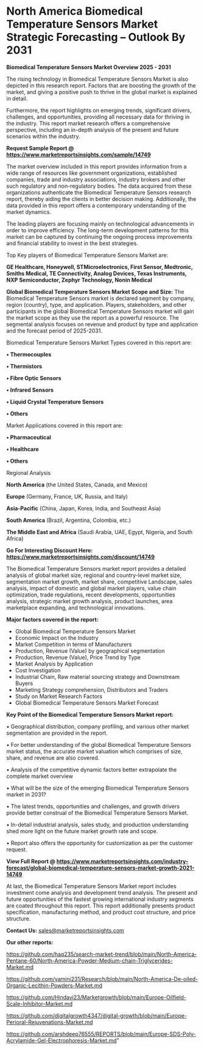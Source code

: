  # North America Biomedical Temperature Sensors Market Strategic Forecasting – Outlook By 2031

<Strong> Biomedical Temperature Sensors Market Overview 2025 - 2031</strong>

The rising technology in Biomedical Temperature Sensors Market is also depicted in this research report. Factors that are boosting the growth of the market, and giving a positive push to thrive in the global market is explained in detail.

Furthermore, the report highlights on emerging trends, significant drivers, challenges, and opportunities, providing all necessary data for thriving in the industry. This report market research offers a comprehensive perspective, including an in-depth analysis of the present and future scenarios within the industry.

<strong>Request Sample Report @ <a href=https://www.marketreportsinsights.com/sample/14749>https://www.marketreportsinsights.com/sample/14749</a></strong>

The market overview included in this report provides information from a wide range of resources like government organizations, established companies, trade and industry associations, industry brokers and other such regulatory and non-regulatory bodies. The data acquired from these organizations authenticate the Biomedical Temperature Sensors research report, thereby aiding the clients in better decision making. Additionally, the data provided in this report offers a contemporary understanding of the market dynamics.

The leading players are focusing mainly on technological advancements in order to improve efficiency. The long-term development patterns for this market can be captured by continuing the ongoing process improvements and financial stability to invest in the best strategies.

Top Key players of Biomedical Temperature Sensors Market are:

<strong>GE Healthcare, Honeywell, STMicroelectronics, First Sensor, Medtronic, Smiths Medical, TE Connectivity, Analog Devices, Texas Instruments, NXP Semiconductor, Zephyr Technology, Nonin Medical</strong>

<strong><b>Global Biomedical Temperature Sensors Market Scope and Size:</b></strong>
The Biomedical Temperature Sensors market is declared segment by company, region (country), type, and application. Players, stakeholders, and other participants in the global Biomedical Temperature Sensors market will gain the market scope as they use the report as a powerful resource. The segmental analysis focuses on revenue and product by type and application and the forecast period of 2025-2031.

Biomedical Temperature Sensors Market Types covered in this report are:

<strong>• Thermocouples

• Thermistors

• Fibre Optic Sensors

• Infrared Sensors

• Liquid Crystal Temperature Sensors

• Others</strong>

Market Applications covered in this report are:

<strong>• Pharmaceutical

• Healthcare

• Others</strong> 

Regional Analysis

<strong>North America</strong> (the United States, Canada, and Mexico)

<strong>Europe</strong> (Germany, France, UK, Russia, and Italy)

<strong>Asia-Pacific</strong> (China, Japan, Korea, India, and Southeast Asia)

<strong>South America</strong> (Brazil, Argentina, Colombia, etc.)

<strong>The Middle East and Africa</strong> (Saudi Arabia, UAE, Egypt, Nigeria, and South Africa)

<strong>Go For Interesting Discount Here: <a href=https://www.marketreportsinsights.com/discount/14749>https://www.marketreportsinsights.com/discount/14749</a></strong>

The Biomedical Temperature Sensors market report provides a detailed analysis of global market size, regional and country-level market size, segmentation market growth, market share, competitive Landscape, sales analysis, impact of domestic and global market players, value chain optimization, trade regulations, recent developments, opportunities analysis, strategic market growth analysis, product launches, area marketplace expanding, and technological innovations.

<strong><b>Major factors covered in the report:</b></strong>
<ul>
  <li>Global Biomedical Temperature Sensors Market </li>
  <li>Economic Impact on the Industry</li>
  <li>Market Competition in terms of Manufacturers</li>
  <li>Production, Revenue (Value) by geographical segmentation</li>
  <li>Production, Revenue (Value), Price Trend by Type</li>
  <li>Market Analysis by Application</li>
  <li>Cost Investigation</li>
  <li>Industrial Chain, Raw material sourcing strategy and Downstream Buyers</li>
  <li>Marketing Strategy comprehension, Distributors and Traders</li>
  <li>Study on Market Research Factors</li>
  <li>Global Biomedical Temperature Sensors Market Forecast</li>
</ul>

<strong><b>Key Point of the Biomedical Temperature Sensors Market report:</b></strong>

• Geographical distribution, company profiling, and various other market segmentation are provided in the report.

• For better understanding of the global Biomedical Temperature Sensors market status, the accurate market valuation which comprises of size, share, and revenue are also covered.

• Analysis of the competitive dynamic factors better extrapolate the complete market overview

• What will be the size of the emerging Biomedical Temperature Sensors market in 2031?

• The latest trends, opportunities and challenges, and growth drivers provide better construal of the Biomedical Temperature Sensors Market.

• In-detail industrial analysis, sales study, and production understanding shed more light on the future market growth rate and scope.

• Report also offers the opportunity for customization as per the customer request.

<strong><b>View Full Report @ <a href=https://www.marketreportsinsights.com/industry-forecast/global-biomedical-temperature-sensors-market-growth-2021-14749>https://www.marketreportsinsights.com/industry-forecast/global-biomedical-temperature-sensors-market-growth-2021-14749</a></b></strong>


At last, the Biomedical Temperature Sensors Market report includes investment come analysis and development trend analysis. The present and future opportunities of the fastest growing international industry segments are coated throughout this report. This report additionally presents product specification, manufacturing method, and product cost structure, and price structure.

<strong>Contact Us:</strong>
sales@marketreportsinsights.com

<strong>Our other reports:</strong>

<a href=https://github.com/haq235/search-market-trend/blob/main/North-America-Pentane-60/North-America-Powder-Medium-chain-Triglycerides-Market.md>https://github.com/haq235/search-market-trend/blob/main/North-America-Pentane-60/North-America-Powder-Medium-chain-Triglycerides-Market.md</a>

<a href=https://github.com/yamini231/Research/blob/main/North-America-De-oiled-Organic-Lecithin-Powders-Market.md>https://github.com/yamini231/Research/blob/main/North-America-De-oiled-Organic-Lecithin-Powders-Market.md</a>

<a href=https://github.com/Hindavi23/Marketgrowth/blob/main/Europe-Oilfield-Scale-Inhibitor-Market.md>https://github.com/Hindavi23/Marketgrowth/blob/main/Europe-Oilfield-Scale-Inhibitor-Market.md</a>

<a href=https://github.com/digitalgrowth4347/digital-growth/blob/main/Europe-Perioral-Rejuvenations-Market.md>https://github.com/digitalgrowth4347/digital-growth/blob/main/Europe-Perioral-Rejuvenations-Market.md</a>

<a href=https://github.com/arshdeep76555/REPORTS/blob/main/Europe-SDS-Poly-Acrylamide-Gel-Electrophoresis-Market.md>https://github.com/arshdeep76555/REPORTS/blob/main/Europe-SDS-Poly-Acrylamide-Gel-Electrophoresis-Market.md</a>"
